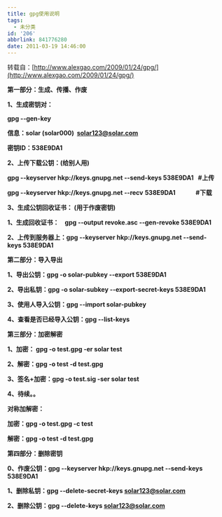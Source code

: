 ```yaml
---
title: gpg使用说明
tags:
  - 未分类
id: '206'
abbrlink: 841776280
date: 2011-03-19 14:46:00
---
```


转载自：[http://www.alexgao.com/2009/01/24/gpg/](http://www.alexgao.com/2009/01/24/gpg/)  
  

**第一部分：生成、传播、作废**

**1、生成密钥对：**

 **gpg --gen-key**

 **信息：solar (solar000)  solar123@solar.com**

 **密钥ID：538E9DA1** 

**2、上传下载公钥：(给别人用)**

 **gpg --keyserver hkp://keys.gnupg.net --send-keys 538E9DA1   #上传**

  ****gpg --keyserver** hkp://keys.gnupg.net --recv** **538E9DA1              #下载**

**3、生成公钥回收证书： (用于作废密钥)**

 **1、生成回收证书：    gpg --output revoke.asc --gen-revoke 538E9DA1**

 **2、上传到服务器上：gpg --keyserver hkp://keys.gnupg.net --send-keys 538E9DA1** 

**第二部分：导入导出**

**1、导出公钥：gpg -o solar-pubkey --export 538E9DA1**

**2、导出私钥：gpg -o solar-subkey --export-secret-keys 538E9DA1**

**3、使用人导入公钥：gpg --import solar-pubkey**

**4、查看是否已经导入公钥：gpg --list-keys**

**第三部分：加密解密**

**1、加密： gpg -o test.gpg -er solar test**

**2、解密：gpg -o test -d test.gpg**

**3、签名+加密：gpg -o test.sig -ser solar test**

**4、待续。。**

**对称加解密：**

**加密：gpg -o test.gpg -c test**

**解密：gpg -o test -d test.gpg**

**第四部分：删除密钥**

**0、作废公钥：gpg --keyserver hkp://keys.gnupg.net --send-keys** **538E9DA1**

**1、删除私钥：gpg --delete-secret-keys solar123@solar.com**

**2、删除公钥：gpg --delete-keys solar123@solar.com**